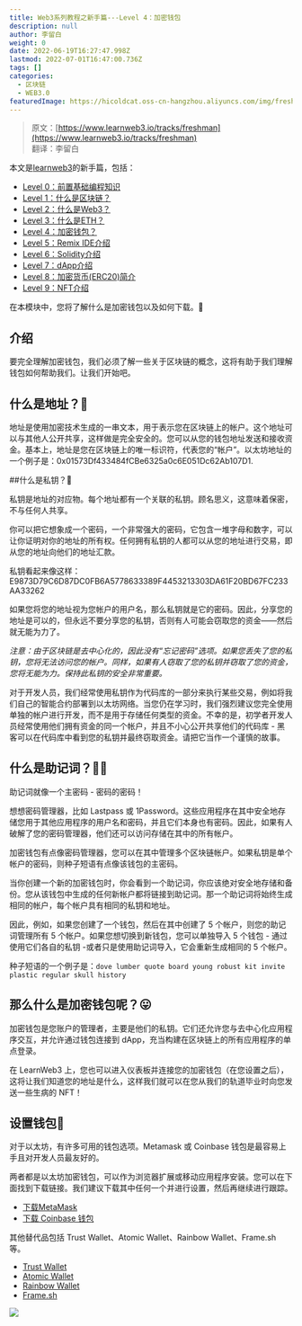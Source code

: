 ```yaml
---
title: Web3系列教程之新手篇---Level 4：加密钱包
description: null
author: 李留白
weight: 0
date: 2022-06-19T16:27:47.998Z
lastmod: 2022-07-01T16:47:00.736Z
tags: []
categories:
  - 区块链
  - WEB3.0
featuredImage: https://hicoldcat.oss-cn-hangzhou.aliyuncs.com/img/freshman.png
---
```


> 原文：[https://www.learnweb3.io/tracks/freshman](https://www.learnweb3.io/tracks/freshman)<br/>
> 翻译：李留白

本文是[learnweb3](https://www.learnweb3.io/)的新手篇，包括：
- [Level 0：前置基础编程知识](https://w3er.xyz/posts/web3/freshman-track-0)
- [Level 1：什么是区块链？](https://w3er.xyz/posts/web3/freshman-track-1)
- [Level 2：什么是Web3？](https://w3er.xyz/posts/web3/freshman-track-2)
- [Level 3：什么是ETH？](https://w3er.xyz/posts/web3/freshman-track-3)
- [Level 4：加密钱包？](https://w3er.xyz/posts/web3/freshman-track-4)
- [Level 5：Remix IDE介绍](https://w3er.xyz/posts/web3/freshman-track-5)
- [Level 6：Solidity介绍](https://w3er.xyz/posts/web3/freshman-track-6)
- [Level 7：dApp介绍](https://w3er.xyz/posts/web3/freshman-track-7)
- [Level 8：加密货币(ERC20)简介](https://w3er.xyz/posts/web3/freshman-track-8)
- [Level 9：NFT介绍](https://w3er.xyz/posts/web3/freshman-track-9)

在本模块中，您将了解什么是加密钱包以及如何下载。🤔

## 介绍

要完全理解加密钱包，我们必须了解一些关于区块链的概念，这将有助于我们理解钱包如何帮助我们。让我们开始吧。

## 什么是地址？🤨

地址是使用加密技术生成的一串文本，用于表示您在区块链上的帐户。这个地址可以与其他人公开共享，这样做是完全安全的。您可以从您的钱包地址发送和接收资金。基本上，地址是您在区块链上的唯一标识符，代表您的“帐户”。以太坊地址的一个例子是：0x01573Df433484fCBe6325a0c6E051Dc62Ab107D1.

##什么是私钥？🔐

私钥是地址的对应物。每个地址都有一个关联的私钥。顾名思义，这意味着保密，不与任何人共享。

你可以把它想象成一个密码，一个非常强大的密码，它包含一堆字母和数字，可以让你证明对你的地址的所有权。任何拥有私钥的人都可以从您的地址进行交易，即从您的地址向他们的地址汇款。

私钥看起来像这样：E9873D79C6D87DC0FB6A5778633389F4453213303DA61F20BD67FC233AA33262

如果您将您的地址视为您帐户的用户名，那么私钥就是它的密码。因此，分享您的地址是可以的，但永远不要分享您的私钥，否则有人可能会窃取您的资金——然后就无能为力了。

*注意：由于区块链是去中心化的，因此没有“忘记密码”选项。如果您丢失了您的私钥，您将无法访问您的帐户。同样，如果有人窃取了您的私钥并窃取了您的资金，您将无能为力。保持此私钥的安全非常重要。*

对于开发人员，我们经常使用私钥作为代码库的一部分来执行某些交易，例如将我们自己的智能合约部署到以太坊网络。当您仍在学习时，我们强烈建议您完全使用单独的帐户进行开发，而不是用于存储任何类型的资金。不幸的是，初学者开发人员经常使用他们拥有资金的同一个帐户，并且不小心公开共享他们的代码库 - 黑客可以在代码库中看到您的私钥并最终窃取资金。请把它当作一个谨慎的故事。

## 什么是助记词？👮‍♀️

助记词就像一个主密码 - 密码的密码！

想想密码管理器，比如 Lastpass 或 1Password。这些应用程序在其中安全地存储您用于其他应用程序的用户名和密码，并且它们本身也有密码。因此，如果有人破解了您的密码管理器，他们还可以访问存储在其中的所有帐户。

加密钱包有点像密码管理器，您可以在其中管理多个区块链帐户。如果私钥是单个帐户的密码，则种子短语有点像该钱包的主密码。

当你创建一个新的加密钱包时，你会看到一个助记词，你应该绝对安全地存储和备份。您从该钱包中生成的任何新帐户都将链接到助记词。那一个助记词将始终生成相同的帐户，每个帐户具有相同的私钥和地址。

因此，例如，如果您创建了一个钱包，然后在其中创建了 5 个帐户，则您的助记词管理所有 5 个帐户。如果您想切换到新钱包，您可以单独导入 5 个钱包 - 通过使用它们各自的私钥 -或者只是使用助记词导入，它会重新生成相同的 5 个帐户。

种子短语的一个例子是：`dove lumber quote board young robust kit invite plastic regular skull history`

## 那么什么是加密钱包呢？😛

加密钱包是您账户的管理者，主要是他们的私钥。它们还允许您与去中心化应用程序交互，并允许通过钱包连接到 dApp，充当构建在区块链上的所有应用程序的单点登录。

在 LearnWeb3 上，您也可以进入仪表板并连接您的加密钱包（在您设置之后），这将让我们知道您的地址是什么，这样我们就可以在您从我们的轨道毕业时向您发送一些生病的 NFT！

## 设置钱包🎉

对于以太坊，有许多可用的钱包选项。Metamask 或 Coinbase 钱包是最容易上手且对开发人员最友好的。

两者都是以太坊加密钱包，可以作为浏览器扩展或移动应用程序安装。您可以在下面找到下载链接。我们建议下载其中任何一个并进行设置，然后再继续进行跟踪。

- [下载MetaMask](https://metamask.io/download.html)
- [下载 Coinbase 钱包](https://www.coinbase.com/wallet)

其他替代品包括 Trust Wallet、Atomic Wallet、Rainbow Wallet、Frame.sh 等。

- [Trust Wallet](https://trustwallet.com/)
- [Atomic Wallet](https://atomicwallet.io/)
- [Rainbow Wallet](https://rainbow.me/)
- [Frame.sh](https://frame.sh/)


![](https://hicoldcat.oss-cn-hangzhou.aliyuncs.com/img/my.png)